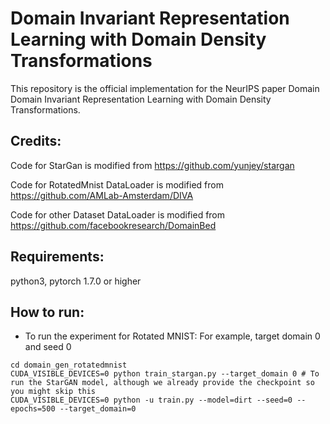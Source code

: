 # Domain Invariant Representation Learning with Domain Density Transformations

This repository is the official implementation for the NeurIPS paper Domain Domain Invariant Representation Learning with Domain Density Transformations.

## Credits:

Code for StarGan is modified from https://github.com/yunjey/stargan

Code for RotatedMnist DataLoader is modified from https://github.com/AMLab-Amsterdam/DIVA

Code for other Dataset DataLoader is modified from https://github.com/facebookresearch/DomainBed

## Requirements:
python3, pytorch 1.7.0 or higher

## How to run:

- To run the experiment for Rotated MNIST: For example, target domain 0 and seed 0
```RotatedMNIST
cd domain_gen_rotatedmnist
CUDA_VISIBLE_DEVICES=0 python train_stargan.py --target_domain 0 # To run the StarGAN model, although we already provide the checkpoint so you might skip this
CUDA_VISIBLE_DEVICES=0 python -u train.py --model=dirt --seed=0 --epochs=500 --target_domain=0
```
